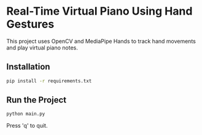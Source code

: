 # Real-Time Virtual Piano Using Hand Gestures

This project uses OpenCV and MediaPipe Hands to track hand movements and play virtual piano notes.

## Installation
```sh
pip install -r requirements.txt
```

## Run the Project
```sh
python main.py
```

Press 'q' to quit.
